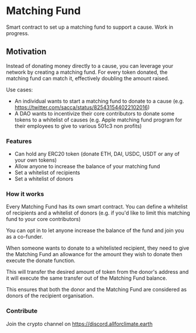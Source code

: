 # Matching Fund

Smart contract to set up a matching fund to support a cause.
Work in progress.

## Motivation

Instead of donating money directly to a cause, you can leverage your network by creating a matching fund.
For every token donated, the matching fund can match it, effectively doubling the amount raised.

Use cases:

- An individual wants to start a matching fund to donate to a cause (e.g. https://twitter.com/sacca/status/825431544022102016)
- A DAO wants to incentivize their core contributors to donate some tokens to a whitelist of causes (e.g. Apple matching fund program for their employees to give to various 501c3 non profits)

### Features

- Can hold any ERC20 token (donate ETH, DAI, USDC, USDT or any of your own tokens)
- Allow anyone to increase the balance of your matching fund
- Set a whitelist of recipients
- Set a whitelist of donors

### How it works

Every Matching Fund has its own smart contract.
You can define a whitelist of recipients and a whitelist of donors (e.g. if you'd like to limit this matching fund to your core contributors)

You can opt in to let anyone increase the balance of the fund and join you as a co-funder.

When someone wants to donate to a whitelisted recipient, they need to give the Matching Fund an allowance for the amount they wish to donate then execute the donate function.

This will transfer the desired amount of token from the donor's address and it will execute the same transfer out of the Matching Fund balance.

This ensures that both the donor and the Matching Fund are considered as donors of the recipient organisation.

### Contribute

Join the crypto channel on https://discord.allforclimate.earth
